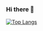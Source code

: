 ### Hi there 👋

[![Top Langs](github-readme-stats-martindobrusky.vercel.app/api/top-langs/?username=MartinDobrusky)](https://github.com/MartinDobrusky/github-readme-stats)

<!--
**MartinDobrusky/MartinDobrusky** is a ✨ _special_ ✨ repository because its `README.md` (this file) appears on your GitHub profile.

Here are some ideas to get you started:

- 🔭 I’m currently working on ...
- 🌱 I’m currently learning ...
- 👯 I’m looking to collaborate on ...
- 🤔 I’m looking for help with ...
- 💬 Ask me about ...
- 📫 How to reach me: ...
- 😄 Pronouns: ...
- ⚡ Fun fact: ...
-->
